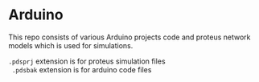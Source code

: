 # Arduino
This repo consists of various Arduino projects code and proteus network models which is used for simulations. 

``` .pdsprj ``` extension is for proteus simulation files \
``` .pdsbak``` extension is for arduino code files
